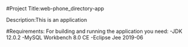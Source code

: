 #Project Title:web-phone_directory-app

Description:This is an application



#Requirements:
For building and running the application you need:
-JDK 12.0.2
-MySQL Workbench 8.0 CE
-Eclipse Jee 2019-06
